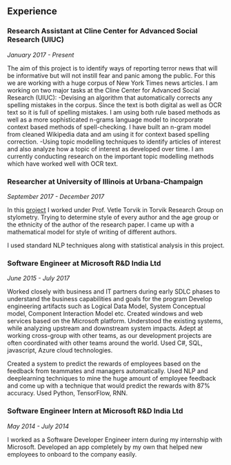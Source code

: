 ## Experience

### Research Assistant at Cline Center for Advanced Social Research (UIUC)
*January 2017 - Present* 

The aim of this project is to identify ways of reporting terror news that will be informative but will not instill fear and panic among the public. For this we are working with a huge corpus of New York Times news articles. 
I am working on two major tasks at the Cline Center for Advanced Social Research (UIUC):
   -Devising an algorithm that automatically corrects any spelling mistakes in the corpus. Since the text is both digital as well as OCR text so it is full of spelling mistakes. I am using both rule based methods as well as a more sophisticated n-grams language model to incorporate context based methods of spell-checking. I have built an n-gram model from cleaned Wikipedia data and am using it for context based spelling correction.
   -Using topic modelling techniques to identify articles of interest and also analyze how a topic of interest as developed over time. I am currently conducting research on the important topic modelling methods which have worked well with OCR text.
   

### Researcher at University of Illinois at Urbana-Champaign
*September 2017 - December 2017*

In this [project](https://github.com/subhankar-ghosh/UIUC/tree/master/Fall17/Research) I worked under Prof. Vetle Torvik in Torvik Research Group on stylometry. Trying to determine style of every author and the age group or the ethnicity of the author of the research paper. I came up with a mathematical model for style of writing of different authors. 

   I used standard NLP techniques along with statistical analysis in this project.

### Software Engineer at Microsoft R&D India Ltd
*June 2015 - July 2017*

Worked closely with business and IT partners during early SDLC phases to understand the business capabilities and goals for the program Develop engineering artifacts such as Logical Data Model, System Conceptual model, Component Interaction Model etc. Created windows and web services based on the Microsoft platform. Understood the existing systems, while analyzing upstream and downstream system impacts. Adept at working cross-group with other teams, as our development projects are often coordinated with other teams around the world. Used C#, SQL, javascript, Azure cloud technologies.

   Created a system to predict the rewards of employees based on the feedback from teammates and managers automatically. Used NLP and deeplearning techniques to mine the huge amount of employee feedback and come up with a technique that would predict the rewards with 87% accuracy. Used Python, TensorFlow, RNN.

### Software Engineer Intern at Microsoft R&D India Ltd
*May 2014 - July 2014*

I worked as a Software Developer Engineer intern during my internship with Microsoft. Developed an app completely by my own that helped new employees to onboard to the company easily.
